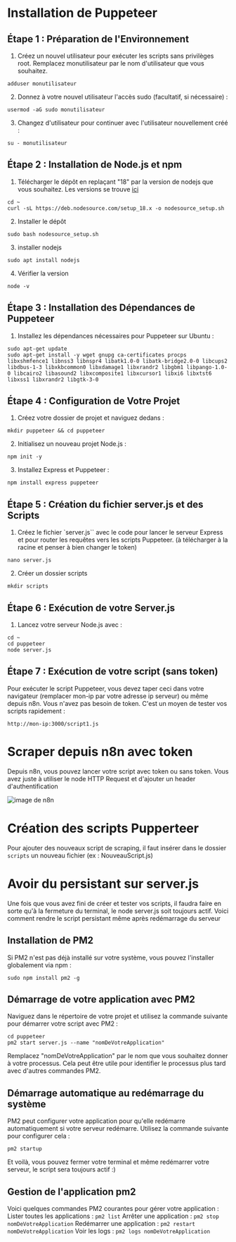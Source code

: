 # Installation de Puppeteer
## Étape 1 : Préparation de l'Environnement
1. Créez un nouvel utilisateur pour exécuter les scripts sans privilèges root. Remplacez monutilisateur par le nom d'utilisateur que vous souhaitez.
```
adduser monutilisateur
```

2. Donnez à votre nouvel utilisateur l'accès sudo (facultatif, si nécessaire) :
```
usermod -aG sudo monutilisateur
```

3. Changez d'utilisateur pour continuer avec l'utilisateur nouvellement créé :
```
su - monutilisateur
```

## Étape 2 : Installation de Node.js et npm
1. Télécharger le dépôt en replaçant "18" par la version de nodejs que vous souhaitez. Les versions se trouve [ici](https://github.com/nodesource/distributions/blob/master/README.md)
```
cd ~
curl -sL https://deb.nodesource.com/setup_18.x -o nodesource_setup.sh
```
2. Installer le dépôt
```
sudo bash nodesource_setup.sh
```
3. installer nodejs
```
sudo apt install nodejs
```
4. Vérifier la version
```
node -v
```
## Étape 3 : Installation des Dépendances de Puppeteer
1. Installez les dépendances nécessaires pour Puppeteer sur Ubuntu :
```
sudo apt-get update
sudo apt-get install -y wget gnupg ca-certificates procps libxshmfence1 libnss3 libnspr4 libatk1.0-0 libatk-bridge2.0-0 libcups2 libdbus-1-3 libxkbcommon0 libxdamage1 libxrandr2 libgbm1 libpango-1.0-0 libcairo2 libasound2 libxcomposite1 libxcursor1 libxi6 libxtst6 libxss1 libxrandr2 libgtk-3-0
```
## Étape 4 : Configuration de Votre Projet
1. Créez votre dossier de projet et naviguez dedans :
```
mkdir puppeteer && cd puppeteer
```
2. Initialisez un nouveau projet Node.js :

```
npm init -y
```
3. Installez Express et Puppeteer :
```
npm install express puppeteer
```

## Étape 5 : Création du fichier server.js et des Scripts
1. Créez le fichier `server.js`` avec le code pour lancer le serveur Express et pour router les requêtes vers les scripts Puppeteer. (à télécharger à la racine et penser à bien changer le token)
```
nano server.js
```
2. Créer un dossier scripts
```
mkdir scripts
```

## Étape 6 : Exécution de votre Server.js
1. Lancez votre serveur Node.js avec :
```
cd ~
cd puppeteer
node server.js
```

## Étape 7 : Exécution de votre script (sans token)
Pour exécuter le script Puppeteer, vous devez taper ceci dans votre navigateur (remplacer mon-ip par votre adresse ip serveur) ou même depuis n8n. Vous n'avez pas besoin de token. C'est un moyen de tester vos scripts rapidement :
```
http://mon-ip:3000/script1.js
````
# Scraper depuis n8n avec token
Depuis n8n, vous pouvez lancer votre script avec token ou sans token. Vous avez juste à utiliser le node HTTP Request et d'ajouter un header d'authentification

![image de n8n](https://nocodeskills.fr/wp-content/uploads/2024/03/n8n.png)

# Création des scripts Pupperteer
Pour ajouter des nouveaux script de scraping, il faut insérer dans le dossier `scripts` un nouveau fichier (ex : NouveauScript.js)

# Avoir du persistant sur server.js
Une fois que vous avez fini de créer et tester vos scripts, il faudra faire en sorte qu'à la fermeture du terminal, le node server.js soit toujours actif. Voici comment rendre le script persistant même après redémarrage du serveur

## Installation de PM2 
Si PM2 n'est pas déjà installé sur votre système, vous pouvez l'installer globalement via npm :
```
sudo npm install pm2 -g

```

## Démarrage de votre application avec PM2
Naviguez dans le répertoire de votre projet et utilisez la commande suivante pour démarrer votre script avec PM2 :
```
cd puppeteer
pm2 start server.js --name "nomDeVotreApplication"
```
Remplacez "nomDeVotreApplication" par le nom que vous souhaitez donner à votre processus. Cela peut être utile pour identifier le processus plus tard avec d'autres commandes PM2.

## Démarrage automatique au redémarrage du système
PM2 peut configurer votre application pour qu'elle redémarre automatiquement si votre serveur redémarre. Utilisez la commande suivante pour configurer cela :
```
pm2 startup
```
Et voilà, vous pouvez fermer votre terminal et même redémarrer votre serveur, le script sera toujours actif :)

## Gestion de l'application pm2
Voici quelques commandes PM2 courantes pour gérer votre application :
Lister toutes les applications : `pm2 list` 
Arrêter une application : `pm2 stop nomDeVotreApplication` 
Redémarrer une application : `pm2 restart nomDeVotreApplication` 
Voir les logs : `pm2 logs nomDeVotreApplication` 
